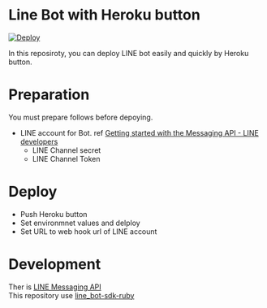 # Line Bot with Heroku button

[![Deploy](https://www.herokucdn.com/deploy/button.svg)](https://heroku.com/deploy)

In this reposiroty, you can deploy LINE bot easily and quickly by Heroku button.

# Preparation

You must prepare follows before depoying.

- LINE account for Bot. ref [Getting started with the Messaging API - LINE developers](https://developers.line.me/messaging-api/getting-started)
  - LINE Channel secret
  - LINE Channel Token

# Deploy

- Push Heroku button
- Set environmnet values and delploy
- Set URL to web hook url of LINE account

# Development

Ther is [LINE Messaging API](https://developers.line.me/messaging-api/overview)  
This repository use [line_bot-sdk-ruby](https://github.com/line/line-bot-sdk-ruby)
